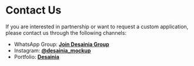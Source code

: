 # Contact Us

If you are interested in partnership or want to request a custom application, please contact us through the following channels:

- WhatsApp Group: [**Join Desainia Group**](https://chat.whatsapp.com/CMQvDxpCfP647kBBA6dRn3)
- Instagram: [**@desainia_mockup**](https://www.instagram.com/desainia_mockup)
- Portfolio: [**Desainia**](https://be.net/desainia)